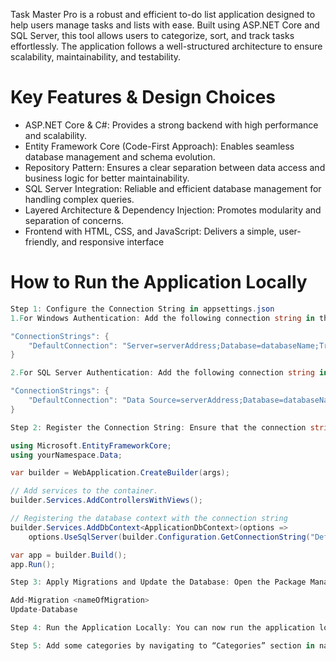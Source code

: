 Task Master Pro is a robust and efficient to-do list application designed to help users manage tasks and lists with ease. Built using ASP.NET Core and SQL Server, this tool allows users to categorize, sort, and track tasks effortlessly. The application follows a well-structured architecture to ensure scalability, maintainability, and testability.

# Key Features & Design Choices
* ASP.NET Core & C#: Provides a strong backend with high performance and scalability.
* Entity Framework Core (Code-First Approach): Enables seamless database management and schema evolution.
* Repository Pattern: Ensures a clear separation between data access and business logic for better maintainability.
* SQL Server Integration: Reliable and efficient database management for handling complex queries.
* Layered Architecture & Dependency Injection: Promotes modularity and separation of concerns.
* Frontend with HTML, CSS, and JavaScript: Delivers a simple, user-friendly, and responsive interface


# How to Run the Application Locally
```csharp
Step 1: Configure the Connection String in appsettings.json
1.For Windows Authentication: Add the following connection string in the appsettings.json file:

"ConnectionStrings": {
    "DefaultConnection": "Server=serverAddress;Database=databaseName;Trusted_Connection=True;TrustServerCertificate=True;"
}

2.For SQL Server Authentication: Add the following connection string in the appsettings.json file:

"ConnectionStrings": {
    "DefaultConnection": "Data Source=serverAddress;Database=databaseName;User Id=yourUserId;Password=yourPassword;TrustServerCertificate=True;"
}

Step 2: Register the Connection String: Ensure that the connection string is registered in the Program.cs file. It should look something like this:

using Microsoft.EntityFrameworkCore;
using yourNamespace.Data;

var builder = WebApplication.CreateBuilder(args);

// Add services to the container.
builder.Services.AddControllersWithViews();

// Registering the database context with the connection string
builder.Services.AddDbContext<ApplicationDbContext>(options =>
    options.UseSqlServer(builder.Configuration.GetConnectionString("DefaultConnection")));

var app = builder.Build();
app.Run();

Step 3: Apply Migrations and Update the Database: Open the Package Manager Console (Tools > NuGet Package Manager > Package Manager Console) and run the following commands to apply any pending migrations and update the database:

Add-Migration <nameOfMigration>
Update-Database

Step 4: Run the Application Locally: You can now run the application locally by pressing F5 or selecting the IIS Express option in Visual Studio.

Step 5: Add some categories by navigating to “Categories” section in navigation bar and then add tasks as per your choice and category.
